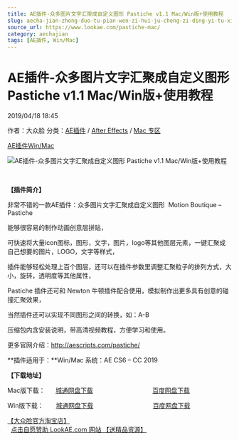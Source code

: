 ```yaml
---
title: AE插件-众多图片文字汇聚成自定义图形 Pastiche v1.1 Mac/Win版+使用教程
slug: aecha-jian-zhong-duo-tu-pian-wen-zi-hui-ju-cheng-zi-ding-yi-tu-xing-pastiche-v1-1-mac-winban-shi-yong-jiao-cheng
source_url: https://www.lookae.com/pastiche-mac/
category: aechajian
tags: [AE插件, Win/Mac]
---
```

# AE插件-众多图片文字汇聚成自定义图形 Pastiche v1.1 Mac/Win版+使用教程

2019/04/18 18:45

作者：大众脸
分类：[AE插件](https://www.lookae.com/after-effects/aechajian/) / [After Effects](https://www.lookae.com/after-effects/) / [Mac 专区](https://www.lookae.com/mac-osx/)

[AE插件](https://www.lookae.com/tag/ae%e6%8f%92%e4%bb%b6/)[Win/Mac](https://www.lookae.com/tag/winmac/)

![AE插件-众多图片文字汇聚成自定义图形 Pastiche v1.1 Mac/Win版+使用教程](https://www.lookae.com/wp-content/uploads/2016/05/Pastiche-.jpg "AE插件-众多图片文字汇聚成自定义图形 Pastiche v1.1 Mac/Win版+使用教程-LookAE.com")

[﻿](https://cloud.video.taobao.com//play/u/705956171/p/1/e/6/t/1/38151757.mp4?_=1")

**【插件简介】**

非常不错的一款AE插件：众多图片文字汇聚成自定义图形  Motion Boutique – Pastiche

能够很容易的制作动画创意层拼贴，

可快速将大量icon图标，图形，文字，图片，logo等其他图层元素，一键汇聚成自己想要的图片，LOGO，文字等样式，

插件能够轻松处理上百个图层，还可以在插件参数里调整汇聚粒子的排列方式，大小，旋转，透明度等其他属性，

Pastiche 插件还可和 Newton 牛顿插件配合使用，模拟制作出更多具有创意的碰撞汇聚效果，

当然插件还可以实现不同图形之间的转换，如：A-B

压缩包内含安装说明，带高清视频教程，方便学习和使用。

更多官网介绍：http://aescripts.com/pastiche/

**插件适用于：**Win/Mac 系统：AE CS6 – CC 2019

**【下载地址】**

Mac版下载：      [城通网盘下载](https://lookae.ctfile.com/fs/680462-366576044)                                  [百度网盘下载](https://pan.baidu.com/s/1q1IcbNhems6LrkDb426ZEw)

Win版下载：       [城通网盘下载](https://lookae.ctfile.com/fs/680462-338170641)                                  [百度网盘下载](https://pan.baidu.com/s/1f0b59KrklUTBx1lF-SuQyA)

[【大众脸官方淘宝店】](https://lookae.taobao.com/)                [点击自愿赞助 LookAE.com 网站 【送精品资源】](https://www.lookae.com/sponsor/)

